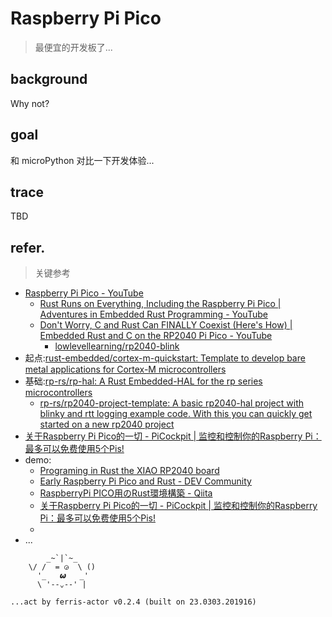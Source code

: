 # Raspberry Pi Pico
> 最便宜的开发板了...

## background

Why not?

## goal

和 microPython 对比一下开发体验...

## trace

TBD

## refer.
> 关键参考

- [Raspberry Pi Pico - YouTube](https://www.youtube.com/watch?v=JhajoAyP8e4&list=PLc7W4b0WHTAV6EYRVayb9c9dEsq-NeXAt&pp=iAQB)
    - [Rust Runs on Everything, Including the Raspberry Pi Pico | Adventures in Embedded Rust Programming - YouTube](https://www.youtube.com/watch?v=Yi0WRF5WPFw&list=PLc7W4b0WHTAV6EYRVayb9c9dEsq-NeXAt&index=10)
    - [Don't Worry, C and Rust Can FINALLY Coexist (Here's How) | Embedded Rust and C on the RP2040 Pi Pico - YouTube](https://www.youtube.com/watch?v=zSWkrpu8KBA)
        - [lowlevellearning/rp2040-blink](https://github.com/lowlevellearning/rp2040-blink/commit/0448080d39785592e857d699269c9cc8f13f669f)
- 起点:[rust-embedded/cortex-m-quickstart: Template to develop bare metal applications for Cortex-M microcontrollers](https://github.com/rust-embedded/cortex-m-quickstart)
- 基础:[rp-rs/rp-hal: A Rust Embedded-HAL for the rp series microcontrollers](https://github.com/rp-rs/rp-hal)
    - [rp-rs/rp2040-project-template: A basic rp2040-hal project with blinky and rtt logging example code. With this you can quickly get started on a new rp2040 project](https://github.com/rp-rs/rp2040-project-template/releases)
- [关于Raspberry Pi Pico的一切 - PiCockpit | 监控和控制你的Raspberry Pi：最多可以免费使用5个Pis!](https://picockpit.com/raspberry-pi/zh/2020/11/)
- demo:
    - [Programing in Rust the XIAO RP2040 board](https://tutoduino.fr/en/tutorials/programing-in-rust-the-xiao-rp2040-board/)
    - [Early Raspberry Pi Pico and Rust - DEV Community](https://dev.to/jeikabu/early-raspberry-pi-pico-and-rust-4c2a)
    - [RaspberryPi PICO用のRust環境構築 - Qiita](https://qiita.com/Toshiaki0315/items/e6b4ba01623eaa5273a8#%E5%8F%82%E8%80%83%E3%82%B5%E3%82%A4%E3%83%88)
    - [关于Raspberry Pi Pico的一切 - PiCockpit | 监控和控制你的Raspberry Pi：最多可以免费使用5个Pis!](https://picockpit.com/raspberry-pi/zh/2020/11/)
    - 
- ...



```
        _~`|`~_
    \/ /  = ◶  \ ()
      '_   𝟂   _'
      \ '--⌄--' |

...act by ferris-actor v0.2.4 (built on 23.0303.201916)
```